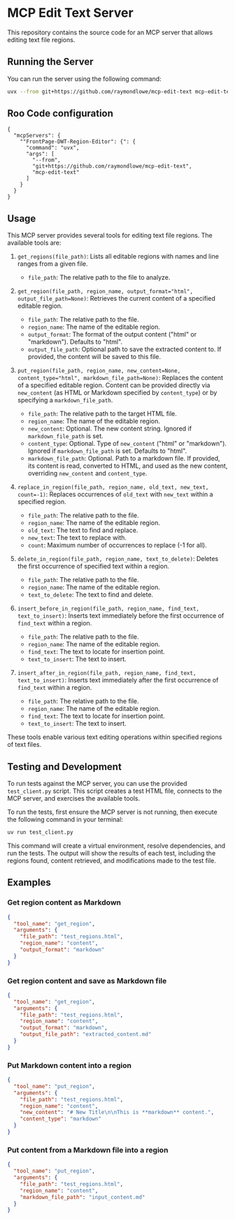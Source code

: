 # MCP Edit Text Server

This repository contains the source code for an MCP server that allows editing text file regions.

## Running the Server

You can run the server using the following command:

```bash
uvx --from git+https://github.com/raymondlowe/mcp-edit-text mcp-edit-text
```

## Roo Code configuration

```
{
  "mcpServers": {
    ""FrontPage-DWT-Region-Editor": {": {
      "command": "uvx",
      "args": [
        "--from",
        "git+https://github.com/raymondlowe/mcp-edit-text",
        "mcp-edit-text"
      ]
    }
  }
}
```

## Usage

This MCP server provides several tools for editing text file regions. The available tools are:

1. `get_regions(file_path)`: Lists all editable regions with names and line ranges from a given file.
   - `file_path`: The relative path to the file to analyze.

2. `get_region(file_path, region_name, output_format="html", output_file_path=None)`: Retrieves the current content of a specified editable region.
   - `file_path`: The relative path to the file.
   - `region_name`: The name of the editable region.
   - `output_format`: The format of the output content ("html" or "markdown"). Defaults to "html".
   - `output_file_path`: Optional path to save the extracted content to. If provided, the content will be saved to this file.

3. `put_region(file_path, region_name, new_content=None, content_type="html", markdown_file_path=None)`: Replaces the content of a specified editable region. Content can be provided directly via `new_content` (as HTML or Markdown specified by `content_type`) or by specifying a `markdown_file_path`.
   - `file_path`: The relative path to the target HTML file.
   - `region_name`: The name of the editable region.
   - `new_content`: Optional. The new content string. Ignored if `markdown_file_path` is set.
   - `content_type`: Optional. Type of `new_content` ("html" or "markdown"). Ignored if `markdown_file_path` is set. Defaults to "html".
   - `markdown_file_path`: Optional. Path to a markdown file. If provided, its content is read, converted to HTML, and used as the new content, overriding `new_content` and `content_type`.

4. `replace_in_region(file_path, region_name, old_text, new_text, count=-1)`: Replaces occurrences of `old_text` with `new_text` within a specified region.
   - `file_path`: The relative path to the file.
   - `region_name`: The name of the editable region.
   - `old_text`: The text to find and replace.
   - `new_text`: The text to replace with.
   - `count`: Maximum number of occurrences to replace (-1 for all).

5. `delete_in_region(file_path, region_name, text_to_delete)`: Deletes the first occurrence of specified text within a region.
   - `file_path`: The relative path to the file.
   - `region_name`: The name of the editable region.
   - `text_to_delete`: The text to find and delete.

6. `insert_before_in_region(file_path, region_name, find_text, text_to_insert)`: Inserts text immediately before the first occurrence of `find_text` within a region.
   - `file_path`: The relative path to the file.
   - `region_name`: The name of the editable region.
   - `find_text`: The text to locate for insertion point.
   - `text_to_insert`: The text to insert.

7. `insert_after_in_region(file_path, region_name, find_text, text_to_insert)`: Inserts text immediately after the first occurrence of `find_text` within a region.
   - `file_path`: The relative path to the file.
   - `region_name`: The name of the editable region.
   - `find_text`: The text to locate for insertion point.
   - `text_to_insert`: The text to insert.

These tools enable various text editing operations within specified regions of text files.

## Testing and Development

To run tests against the MCP server, you can use the provided `test_client.py` script. This script creates a test HTML file, connects to the MCP server, and exercises the available tools.

To run the tests, first ensure the MCP server is not running, then execute the following command in your terminal:

```bash
uv run test_client.py
```

This command will create a virtual environment, resolve dependencies, and run the tests. The output will show the results of each test, including the regions found, content retrieved, and modifications made to the test file.

## Examples

### Get region content as Markdown

```json
{
  "tool_name": "get_region",
  "arguments": {
    "file_path": "test_regions.html",
    "region_name": "content",
    "output_format": "markdown"
  }
}
```

### Get region content and save as Markdown file

```json
{
  "tool_name": "get_region",
  "arguments": {
    "file_path": "test_regions.html",
    "region_name": "content",
    "output_format": "markdown",
    "output_file_path": "extracted_content.md"
  }
}
```

### Put Markdown content into a region

```json
{
  "tool_name": "put_region",
  "arguments": {
    "file_path": "test_regions.html",
    "region_name": "content",
    "new_content": "# New Title\n\nThis is **markdown** content.",
    "content_type": "markdown"
  }
}
```

### Put content from a Markdown file into a region

```json
{
  "tool_name": "put_region",
  "arguments": {
    "file_path": "test_regions.html",
    "region_name": "content",
    "markdown_file_path": "input_content.md"
  }
}
